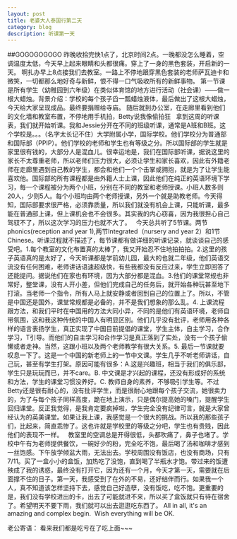 ```yaml
---
layout: post
title: 老婆大人泰国行第二天
category: blog
description: 听课第一天
---
```

##GOGOGOGOGO
昨晚收拾完快1点了，北京时间2点。一晚都没怎么睡着，空调温度太低，今天早上起来眼睛和头都很痛。穿上了一身的黑色套装，开启新的一天。
啊扎办早上8点接我们去教室。一路上不停地跟穿黑色套装的老师萨瓦迪卡和微笑，一切都那么地好奇与新鲜，恨不得一口气吸收所有的新鲜事物。
第一节课是所有学生（幼稚园到六年级）在类似体育馆的地方进行活动（社会课）——做一根大蜡烛。背景介绍：学校的每个孩子舀一瓢蜡烛液体，最后做出了这根大蜡烛，今天给大家呈现成品。最终要捐赠给寺庙。
随后就到办公室，在走廊里看到他们的文化墙和教室布置，不停地用手机拍，Betty说我像偷拍狂
  拿到这周的听课表，我们就开始听课。我和Jessie分开在不同的班级听课，通常是A班和B班。这个学校是。。。（名字太长记不住）大学附属小学，国际学校。他们学校分为普通部和国际部（PPIP）。他们学校的老师和学生也有等级之分。所以国际部的学生就是家里很有钱的，大部分人是混血儿。很幸运地是，我们在国际部听课，据说这里的家长不太尊重老师，所以老师们压力很大，必须让学生和家长喜欢，因此有外籍老师在走廊里遇到自己教的学生，都会和他们一个个击掌或拥抱，就是为了让学生能喜欢他。国际部的所有课程都是由外籍人士上课，因此他们在纯正的英语环境下学习，每一个课程被分为两个小班，分别在不同的教室和老师授课。小班人数多则20人，少则5人。每个小班均由两个老师授课，另外一个就是助教老师。今天得知，国际部要求很严格，必须靠质量，所以我们就没有机会上课，只能听课，最多能在普通部上课，但上课机会也不会很多。其实我的内心窃喜，因为我很担心自己驾驭不了，所以这次学习的压力也就不大了。
  今天总共听了5节课。两节phonics(reception and year 1),两节Integrated（nursery and year 2）和1节Chinese。听课过程就不描述了，每节课都有做详细的听课记录，就谈谈自己的感受吧。1.每个教室的文化布置真的太棒了，我又开始忍不住地拍拍拍。2.这里的孩子英语真的是太好了，今天听课都是学前幼儿园，最大的也就二年级，他们英语交流没有任何困难，老师讲话语速超级快，有些我都没有反应过来，学生立即回答了还能提问。据说他们在家也有环境，因为大部分都是混血。3.他们的课堂常规也非常好，整堂课，没有人开小差，但他们完成自己的任务后，就开始各种玩甚至地下打滚。当老师一个指令，所有人马上就安静或者回到自己的位置上了。所以，不管是中国还是国外，课堂常规都是必备的，并不是我们想象的那么乱。4. 上课流程跟方法，和我们平时在中国用的方法大同小异，不同的是他们有英语环境，老师自带氛围，这和我这种传统的中国人有明显区别。他们几乎没有批评，老师用各种各样的语言表扬学生，真正实现了中国目前提倡的课堂，学生主体，自主学习，合作学习，T引导。而他们的自主学习和合作学习是真正落到了实处，没有一个孩子偷懒或者走神。当然，这跟小班以及两个老师教学有很大关系。5. 最后一节课就要叹息一下了。这是一个中国的新老师上的一节中文课。学生几乎不听老师讲话，自己玩，甚至有学生打架。原因可能有很多：A.这是兴趣班，相当于我们的俱乐部，学生只是玩玩而已，并不care。B. 中文课是才兴起的课程，还没有形成好的系统和方法，学生的课堂习惯没养好。C. 教师自身的素养，不够吸引学生等。不过Betty还是很有耐心的，没有批评学生，而是很耐心地跟每个孩子交流，她很卖力的，为了与每个孩子同样高度，跪在地上演示，只是偶尔提高她的嗓门，提醒学生回归课堂。反正我觉得，是我肯定要疯掉啦，学生完全没有纪律可言，就是大家曾经认为的英美课堂。如果让我上课，我感觉是一个很大的挑战。所以我的那些孩子们，比起来，简直乖惨了。这也许就是学校里的等级之分吧，学生也有贵贱，因此他们的表现不一样。
   教室里的空调总是开得很低，头都吹痛了，鼻子也堵了。学校中午有为老师提供餐饮，一碗好少的粉，完全吃不饱，最后喝了汤和咖啡才感到一丝饱感。下午放学倾盆大雨，无法出去。学校周围没有饭店，也没有商场，只有7/11。买了一盒小小的盒饭，加热吃了没饱，直到喝了半瓶水才饱。带过来的饭遭殃成了我的诱惑，最终没有打开它，因为还有一个月，今天才第一天，需要就在后面撑不住的日子。第一天，我感受到了在外的不易，还好结伴而行。如果我一个人，真不知道该怎样坚持下去，感觉自己好造孽，没有饭吃，吃不饱。更重要的是，我们没有学校进出的卡，出去了可能就进不来，所以买了盒饭就只有待在宿舍了。希望明天不要下雨，我们就可以出去逛逛吃东西了。
All in all, it's an amazing and complex begin.  Wish everything will be OK.

老公寄语：
看来我们都是吃亏在了吃上面~~~

